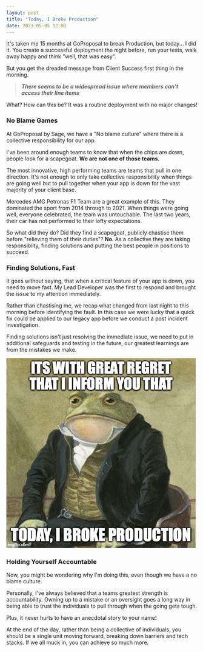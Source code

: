 ```yaml
---
layout: post
title: "Today, I Broke Production"
date: 2023-05-05 12:00
---
```


It's taken me 15 months at GoProposal to break Production, but today... I did it. You create a successful deployment the night before, run your tests, walk away happy and think "well, that was easy". 

But you get the dreaded message from Client Success first thing in the morning.
> **_There seems to be a widespread issue where members can't access their line items_**

What? How can this be? It was a routine deployment with no major changes! 

### No Blame Games

At GoProposal by Sage, we have a "No blame culture" where there is a collective responsibility for our app. 

I've been around enough teams to know that when the chips are down, people look for a scapegoat. **We are not one of those teams.**

The most innovative, high performing teams are teams that pull in one direction. It's not enough to only take collective responsibility when things are going well but to pull together when your app is down for the vast majority of your client base.

Mercedes AMG Petronas F1 Team are a great example of this. They dominated the sport from 2014 through to 2021. When things were going well, everyone celebrated, the team was untouchable. The last two years, their car has not performed to their lofty expectations. 

So what did they do? Did they find a scapegoat, publicly chastise them before "relieving them of their duties"? **No**. As a collective they are taking responsiblity, finding solutions and putting the best people in positions to succeed.

### Finding Solutions, Fast

It goes without saying, that when a critical feature of your app is down, you need to move fast. My Lead Developer was the first to respond and brought the issue to my attention immediately.

Rather than chastising me, we recap what changed from last night to this morning before identifying the fault. In this case we were lucky that a quick fix could be applied to our legacy app before we conduct a post incident investigation.

Finding solutions isn't just resolving the immediate issue, we need to put in additional safeguards and testing in the future, our greatest learnings are from the mistakes we make.

![I'll admit it, it was my fault](/assets/article_images/2023-05-05-today-i-broke-production/meme.jpg)
### Holding Yourself Accountable

Now, you might be wondering why I'm doing this, even though we have a no blame culture. 

Personally, I've always believed that a teams greatest strength is accountability. Owning up to a mistake or an oversight goes a long way in being able to trust the individuals to pull through when the going gets tough.

Plus, it never hurts to have an anecdotal story to your name! 

At the end of the day, rather than being a collective of individuals, you should be a single unit moving forward, breaking down barriers and tech stacks. If we all muck in, you can achieve so much more.
